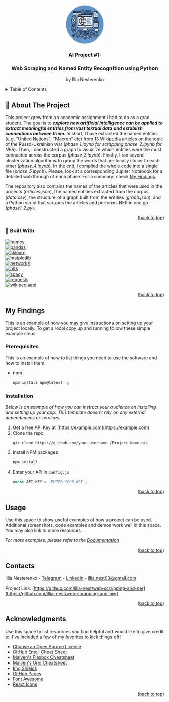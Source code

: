 <a id="readme-top"></a>




<!-- PROJECT LOGO -->
<br />
<div align="center">
  <a href="https://github.com/othneildrew/Best-README-Template">
    <img src="images/logo.png" alt="Logo" width="120" height="120">
  </a>

  <h3 align="center">AI Project #1: </h3>
  <h3 align="center">Web Scraping and Named Entity Recognition using Python</h3>

  <p align="center">
    by Illia Nesterenko
  </p>
</div>



<!-- TABLE OF CONTENTS -->
<details>
  <summary>Table of Contents</summary>
  <ol>
    <li>
      <a href="#-about-the-project">About The Project</a>
      <ul>
        <li><a href="#-built-with">Built With</a></li>
      </ul>
    </li>
    <li>
      <a href="#getting-started">Getting Started</a>
      <ul>
        <li><a href="#prerequisites">Prerequisites</a></li>
        <li><a href="#installation">Installation</a></li>
      </ul>
    </li>
    <li><a href="#usage">Usage</a></li>
    <li><a href="#roadmap">Roadmap</a></li>
    <li><a href="#contributing">Contributing</a></li>
    <li><a href="#license">License</a></li>
    <li><a href="#contacts">Contacts</a></li>
    <li><a href="#acknowledgments">Acknowledgments</a></li>
  </ol>
</details>



<!-- ABOUT THE PROJECT -->
## 🔮 About The Project

This project grew from an academic assignment I had to do as a grad student. The goal is to _**explore how artificial intelligence can be applied to extract meaningful entities from vast textual data and establish connections between them**_. In short, I have extracted the named entities (e.g. "United Nations", "Macron" etc) from 13 Wikipedia articles on the topic of the Russo-Ukrainian war (<i>phase_1.ipynb for scrapping phase_2.ipynb for NER</i>). Then, I constructed a graph to visualize which entities were the most connected across the corpus (<i>phase_3.ipynb</i>). Finally, I ran several clusterization algorithms to group the words that are locally closer to each other (<i>phase_4.ipynb</i>). In the end, I compiled the whole code into a single file (<i>phase_5.ipynb</i>). Please, look at a corresponding Jupiter Notebook for a detailed walkthrough of each phase. For a summary, check <a href="#my-findings">My Findings</a>.

The repository also contains the names of the articles that were used in the projects (_articles.json_), the named entities extracted from the corpus (_data.csv_), the structure of a graph built from the entities (_graph.json_), and a Python script that scrapes the articles and performs NER in one go (_phase1-2.py_).
<p align="right">(<a href="#readme-top">back to top</a>)</p>



### 🧰 Built With  
[![numpy]][numpy-url]  
[![pandas]][pandas-url]  
[![sklearn]][sklearn-url]  
[![matplotlib]][matplotlib-url]  
[![networkX]][networkX-url]  
[![nltk]][nltk-url]  
[![spacy]][spacy-url]  
[![requests]][requests-url]  
[![wikipediaapi]][wikipediaapi-url]  


<p align="right">(<a href="#readme-top">back to top</a>)</p>



<!-- GETTING STARTED -->
## My Findings

This is an example of how you may give instructions on setting up your project locally.
To get a local copy up and running follow these simple example steps.

### Prerequisites

This is an example of how to list things you need to use the software and how to install them.
* npm
  ```sh
  npm install npm@latest -g
  ```

### Installation

_Below is an example of how you can instruct your audience on installing and setting up your app. This template doesn't rely on any external dependencies or services._

1. Get a free API Key at [https://example.com](https://example.com)
2. Clone the repo
   ```sh
   git clone https://github.com/your_username_/Project-Name.git
   ```
3. Install NPM packages
   ```sh
   npm install
   ```
4. Enter your API in `config.js`
   ```js
   const API_KEY = 'ENTER YOUR API';
   ```

<p align="right">(<a href="#readme-top">back to top</a>)</p>



<!-- USAGE EXAMPLES -->
## Usage

Use this space to show useful examples of how a project can be used. Additional screenshots, code examples and demos work well in this space. You may also link to more resources.

_For more examples, please refer to the [Documentation](https://example.com)_

<p align="right">(<a href="#readme-top">back to top</a>)</p>




<!-- CONTACT -->
## Contacts

Illia Nesterenko - [Telegram](https://t.me/illia_nest) - [LinkedIn](https://www.linkedin.com/in/illianest/) - illia.nest03@gmail.com

Project Link: [https://github.com/illia-nest/web-scrapping-and-ner](https://github.com/illia-nest/web-scrapping-and-ner)

<p align="right">(<a href="#readme-top">back to top</a>)</p>



<!-- ACKNOWLEDGMENTS -->
## Acknowledgments

Use this space to list resources you find helpful and would like to give credit to. I've included a few of my favorites to kick things off!

* [Choose an Open Source License](https://choosealicense.com)
* [GitHub Emoji Cheat Sheet](https://www.webpagefx.com/tools/emoji-cheat-sheet)
* [Malven's Flexbox Cheatsheet](https://flexbox.malven.co/)
* [Malven's Grid Cheatsheet](https://grid.malven.co/)
* [Img Shields](https://shields.io)
* [GitHub Pages](https://pages.github.com)
* [Font Awesome](https://fontawesome.com)
* [React Icons](https://react-icons.github.io/react-icons/search)

<p align="right">(<a href="#readme-top">back to top</a>)</p>



<!-- MARKDOWN LINKS & IMAGES -->

[requests]: https://img.shields.io/badge/requests-gray?style=for-the-badge
[requests-url]: https://requests.readthedocs.io
[wikipediaapi]: https://img.shields.io/badge/wikipedia--api-brown?style=for-the-badge
[wikipediaapi-url]: https://pypi.org/project/Wikipedia-API/
[nltk]: https://img.shields.io/badge/nltk-darkgreen?style=for-the-badge
[nltk-url]: https://nltk.org/
[spacy]: https://img.shields.io/badge/spacy-blue?style=for-the-badge
[spacy-url]: https://spacy.io/
[NetworkX]: https://img.shields.io/badge/networkx-purple?style=for-the-badge
[NetworkX-url]: https://networkx.org/
[numpy]: https://img.shields.io/badge/numpy-%23013343?style=for-the-badge&logo=numpy
[numpy-url]: https://numpy.org/
[pandas]: https://img.shields.io/badge/pandas-%23130654?style=for-the-badge&logo=pandas
[pandas-url]: https://pandas.pydata.org/
[matplotlib]: https://img.shields.io/badge/matplotlib-%230060df?style=for-the-badge&logo=matplotlib
[matplotlib-url]: https://matplotlib.org/
[sklearn]: https://img.shields.io/badge/scikit--learn-%23223228?style=for-the-badge&logo=scikitlearn
[sklearn-url]: https://scikit-learn..org/
